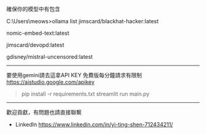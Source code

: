 確保你的模型中有包含

C:\Users\meows>ollama list jimscard/blackhat-hacker:latest

nomic-embed-text:latest

jimscard/devopd:latest

gdisney/mistral-uncensored:latest


----
要使用gemini請去這拿API KEY 免費版每分鐘請求有限制 https://aistudio.google.com/apikey

> pip install -r requirements.txt
> streamlit run main.py

----

歡迎貢獻，有問題也請直接聯繫
+ LinkedIn https://www.linkedin.com/in/yi-ting-shen-712434211/
